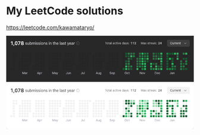 # My LeetCode solutions

https://leetcode.com/kawamataryo/

![streak light](./images/streak_dark.png#gh-dark-mode-only)
![streak dark](./images/streak.png#gh-light-mode-only)
